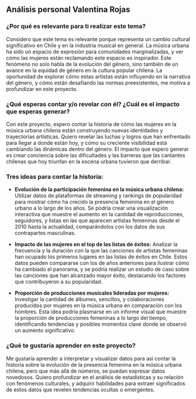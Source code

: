 ## Análisis personal Valentina Rojas

### ¿Por qué es relevante para ti realizar este tema?

Considero que este tema es relevante porque representa un cambio cultural significativo en Chile y en la industria musical en general. La música urbana ha sido un espacio de expresión para comunidades marginalizadas, y ver cómo las mujeres están reclamando este espacio es inspirador. Este fenómeno no solo habla de la evolución del género, sino también de un avance en la equidad de género en la cultura popular chilena. La oportunidad de explorar cómo estas artistas están influyendo en la narrativa del género, y cómo están desafiando las normas preexistentes, me motiva a profundizar en este proyecto.

### ¿Qué esperas contar y/o revelar con él? ¿Cuál es el impacto que esperas generar?

Con este proyecto, espero contar la historia de cómo las mujeres en la música urbana chilena están construyendo nuevas identidades y trayectorias artísticas. Quiero revelar las luchas y logros que han enfrentado para llegar a donde están hoy, y cómo su creciente visibilidad está cambiando las dinámicas dentro del género. El impacto que espero generar es crear conciencia sobre las dificultades y las barreras que las cantantes chilenas que hoy triunfan en la escena urbana tuvieron que derribar. 

### Tres ideas para contar la historia:

- **Evolución de la participación femenina en la música urbana chilena:** Utilizar datos de plataformas de streaming y rankings de popularidad para mostrar cómo ha crecido la presencia femenina en el género urbano a lo largo de los años. Se podría crear una visualización interactiva que muestre el aumento en la cantidad de reproducciones, seguidores, y listas en las que aparecen artistas femeninas desde el 2010 hasta la actualidad, comparándolos con los datos de sus contrapartes masculinas.

- **Impacto de las mujeres en el top de las listas de éxitos:** Analizar la frecuencia y la duración con la que las canciones de artistas femeninas han ocupado los primeros lugares en las listas de éxitos en Chile. Estos datos pueden compararse con los de años anteriores para ilustrar cómo ha cambiado el panorama, y se podría realizar un estudio de caso sobre las canciones que han alcanzado mayor éxito, destacando los factores que contribuyeron a su popularidad.

- **Proporción de producciones musicales lideradas por mujeres:** Investigar la cantidad de álbumes, sencillos, y colaboraciones producidos por mujeres en la música urbana en comparación con los hombres. Esta idea podría plasmarse en un informe visual que muestre la proporción de producciones femeninas a lo largo del tiempo, identificando tendencias y posibles momentos clave donde se observó un aumento significativo.

### ¿Qué te gustaría aprender en este proyecto?

Me gustaría aprender a interpretar y visualizar datos para así contar la historia  sobre la evolución de la presencia femenina en la música urbana chilena, pero que más allá de números, se puedan expresar datos novedosos. Quiero profundizar en el análisis de estadísticas y su relación con fenómenos culturales, y adquirir habilidades para extraer significados de estos datos que revelen tendencias ocultas o emergentes. 


